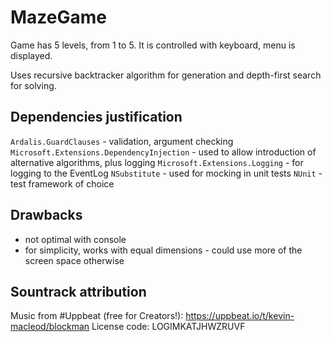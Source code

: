 # MazeGame

Game has 5 levels, from 1 to 5. It is controlled with keyboard, menu is displayed.

Uses recursive backtracker algorithm for generation and depth-first search for solving.

## Dependencies justification

`Ardalis.GuardClauses` - validation, argument checking
`Microsoft.Extensions.DependencyInjection` - used to allow introduction of alternative algorithms, plus logging
`Microsoft.Extensions.Logging` - for logging to the EventLog
`NSubstitute` - used for mocking in unit tests
`NUnit` - test framework of choice

## Drawbacks

- not optimal with console
- for simplicity, works with equal dimensions - could use more of the screen space otherwise

## Sountrack attribution

Music from #Uppbeat (free for Creators!):
https://uppbeat.io/t/kevin-macleod/blockman
License code: LOGIMKATJHWZRUVF

